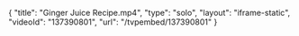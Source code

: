 {
    "title": "Ginger Juice Recipe.mp4",
    "type": "solo",
    "layout": "iframe-static",
    "videoId": "137390801",
    "url": "\/tvpembed\/137390801"
}